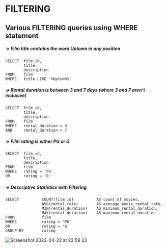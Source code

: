 # FILTERING
## Various FILTERING queries using WHERE statement

##### -> _Film title contains the word Uptown in any position_
```
SELECT  film_id, 
        title, 
        description
FROM    film
WHERE   title LIKE '%Uptown%'
```
##### -> _Rental duration is between 3 and 7 days (where 3 and 7 aren’t inclusive)_
```
SELECT  film_id, 
        title, 
        description
FROM    film
WHERE   rental_duration > 3 
AND     rental_duration < 7
```
##### -> _Film rating is either PG or G_
```
SELECT  film_id, 
        title, 
        description
FROM    film
WHERE   rating = 'PG' 
OR      rating = 'G'
```
##### -> _Descriptive Statistics with Filtering_
```
SELECT          COUNT(film_id)          AS count_of_movies,
                AVG(rental_rate)        AS average_movie_rental_rate,
                MIN(rental_duration)    AS minimum_rental_duration,
                MAX(rental_duration)    AS maximum_rental_duration
FROM            film
WHERE           rating = 'PG' 
OR              rating = 'G'
GROUP BY        rating
```

![Screenshot 2022-04-22 at 22 59 23](https://user-images.githubusercontent.com/104154067/164801368-3a19e4bc-dee9-483d-9806-d2769c16dabf.png)

